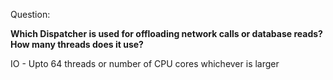 Question:

**Which Dispatcher is used for offloading network calls or database reads? How many threads does it use?**

<div class="hint">
  IO - Upto 64 threads or number of CPU cores whichever is larger
</div>

